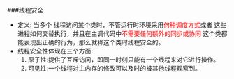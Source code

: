 ###线程安全
- 定义: 当多个 线程访问某个类时，不管运行时环境采用<font color='red'>何种调度方式</font>或者
        这些进程如何交替执行，并且在主调代码中<font color='red'>不需要任何额外的同步或协同</font>
         这个类都能表现出正确的行为，那么就称这个类时线程安全的。
- 线程安全性体现在三个方面:
    1. 原子性:提供了互斥访问，即同一时刻只能有一个线程来对它进行操作。
    2. 可见性:一个线程对主内存的修改可以及时的被其他线程观察到。
